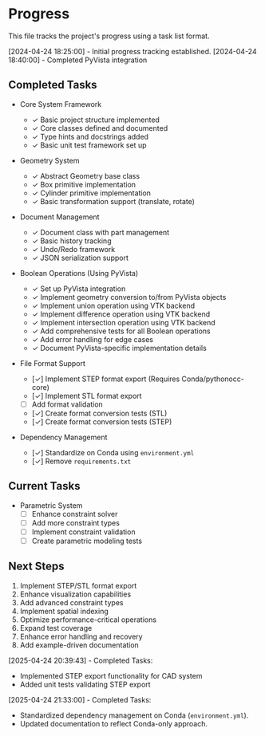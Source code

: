 # Progress

This file tracks the project's progress using a task list format.

[2024-04-24 18:25:00] - Initial progress tracking established.
[2024-04-24 18:40:00] - Completed PyVista integration

## Completed Tasks
* Core System Framework
  - ✓ Basic project structure implemented
  - ✓ Core classes defined and documented
  - ✓ Type hints and docstrings added
  - ✓ Basic unit test framework set up

* Geometry System
  - ✓ Abstract Geometry base class
  - ✓ Box primitive implementation
  - ✓ Cylinder primitive implementation
  - ✓ Basic transformation support (translate, rotate)

* Document Management
  - ✓ Document class with part management
  - ✓ Basic history tracking
  - ✓ Undo/Redo framework
  - ✓ JSON serialization support

* Boolean Operations (Using PyVista)
  - ✓ Set up PyVista integration
  - ✓ Implement geometry conversion to/from PyVista objects
  - ✓ Implement union operation using VTK backend
  - ✓ Implement difference operation using VTK backend
  - ✓ Implement intersection operation using VTK backend
  - ✓ Add comprehensive tests for all Boolean operations
  - ✓ Add error handling for edge cases
  - ✓ Document PyVista-specific implementation details

* File Format Support
  - [✓] Implement STEP format export (Requires Conda/pythonocc-core)
  - [✓] Implement STL format export
  - [ ] Add format validation
  - [✓] Create format conversion tests (STL)
  - [✓] Create format conversion tests (STEP)

* Dependency Management
  - [✓] Standardize on Conda using `environment.yml`
  - [✓] Remove `requirements.txt`

## Current Tasks
* Parametric System
  - [ ] Enhance constraint solver
  - [ ] Add more constraint types
  - [ ] Implement constraint validation
  - [ ] Create parametric modeling tests

## Next Steps
1. Implement STEP/STL format export
2. Enhance visualization capabilities
3. Add advanced constraint types
4. Implement spatial indexing
5. Optimize performance-critical operations
6. Expand test coverage
7. Enhance error handling and recovery
8. Add example-driven documentation

[2025-04-24 20:39:43] - Completed Tasks:
* Implemented STEP export functionality for CAD system
* Added unit tests validating STEP export

[2025-04-24 21:33:00] - Completed Tasks:
* Standardized dependency management on Conda (`environment.yml`).
* Updated documentation to reflect Conda-only approach.
